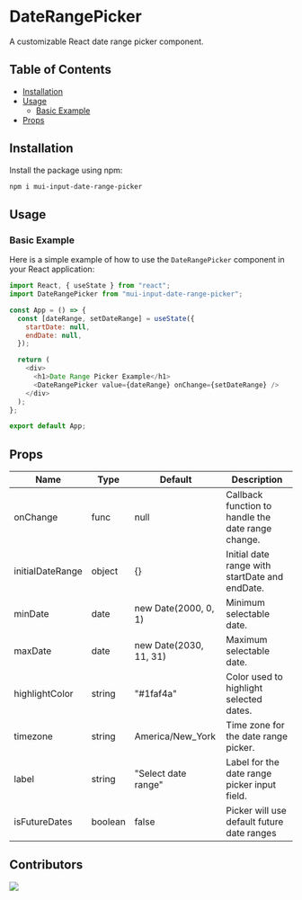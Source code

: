 # DateRangePicker

A customizable React date range picker component.

## Table of Contents

- [Installation](#installation)
- [Usage](#usage)
  - [Basic Example](#basic-example)
- [Props](#props)

## Installation

Install the package using npm:

```bash
npm i mui-input-date-range-picker
```

## Usage

### Basic Example

Here is a simple example of how to use the `DateRangePicker` component in your React application:

```javascript
import React, { useState } from "react";
import DateRangePicker from "mui-input-date-range-picker";

const App = () => {
  const [dateRange, setDateRange] = useState({
    startDate: null,
    endDate: null,
  });

  return (
    <div>
      <h1>Date Range Picker Example</h1>
      <DateRangePicker value={dateRange} onChange={setDateRange} />
    </div>
  );
};

export default App;
```

## Props

| Name             | Type    | Default                | Description                                        |
| ---------------- | ------- | ---------------------- | -------------------------------------------------- |
| onChange         | func    | null                   | Callback function to handle the date range change. |
| initialDateRange | object  | {}                     | Initial date range with startDate and endDate.     |
| minDate          | date    | new Date(2000, 0, 1)   | Minimum selectable date.                           |
| maxDate          | date    | new Date(2030, 11, 31) | Maximum selectable date.                           |
| highlightColor   | string  | "#1faf4a"              | Color used to highlight selected dates.            |
| timezone         | string  | America/New_York       | Time zone for the date range picker.               |
| label            | string  | "Select date range"    | Label for the date range picker input field.       |
| isFutureDates    | boolean | false                  | Picker will use default future date ranges         |

## Contributors

<a href="https://github.com/singhshubham98/date-range-picker/graphs/contributors">
  <img src="https://contributors-img.web.app/image?repo=singhshubham98/date-range-picker" />
</a>

